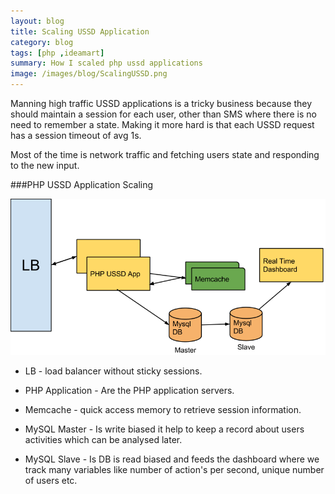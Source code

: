 ```yaml
---
layout: blog
title: Scaling USSD Application
category: blog
tags: [php ,ideamart]  
summary: How I scaled php ussd applications
image: /images/blog/ScalingUSSD.png
---
```


Manning high traffic USSD applications is a tricky business because they should maintain a session for each user, other than SMS where there is no need to remember a state. Making it more hard is that each USSD request has a session timeout of avg 1s.

Most of the time is network traffic and fetching users state and responding to the new input.

###PHP USSD Application Scaling

![](/images/blog/ScalingUSSD.png " ")

*	LB - load balancer without sticky sessions.

*	PHP Application - Are the PHP application servers.

*	Memcache - quick access memory to retrieve session information.

*	MySQL Master -  Is write biased it help to keep a record about users activities which can be analysed later.


*	MySQL Slave - Is DB is read biased and feeds the dashboard where we track many variables like number of action's per second, unique number of users etc.


